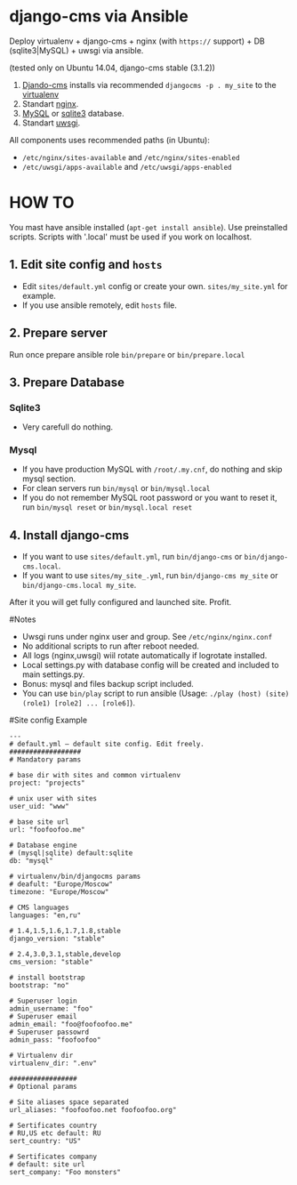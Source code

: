 # django-cms via Ansible
Deploy virtualenv + django-cms + nginx (with `https://` support) + DB (sqlite3|MySQL) + uwsgi via ansible.

(tested only on Ubuntu 14.04, django-cms stable (3.1.2))

1) [Djando-cms](http://www.django-cms.org/) installs via recommended `djangocms -p . my_site` to the [virtualenv](https://virtualenv.pypa.io/en/latest/)
2) Standart [nginx](http://nginx.org).
3) [MySQL](http://www.mysql.com) or [sqlite3](https://www.sqlite.org) database.
4) Standart [uwsgi](http://uwsgi-docs.readthedocs.org/en/latest/).

All components uses recommended paths (in Ubuntu):
* `/etc/nginx/sites-available` and `/etc/nginx/sites-enabled`
* `/etc/uwsgi/apps-available` and `/etc/uwsgi/apps-enabled`

# HOW TO

You mast have ansible installed (`apt-get install ansible`).
Use preinstalled scripts. Scripts with '.local' must be used if you work on localhost.

## 1. Edit site config and `hosts`
* Edit `sites/default.yml` config or create your own. `sites/my_site.yml` for example.
* If you use ansible remotely, edit `hosts` file.

## 2. Prepare server
Run once prepare ansible role `bin/prepare` or `bin/prepare.local`

## 3. Prepare Database
### Sqlite3
* Very carefull do nothing.
### Mysql
* If you have production MySQL with `/root/.my.cnf`, do nothing and skip mysql section.
* For clean servers run `bin/mysql` or `bin/mysql.local`
* If you do not remember MySQL root password or you want to reset it, run `bin/mysql reset` or `bin/mysql.local reset`

## 4. Install django-cms
* If you want to use `sites/default.yml`, run `bin/django-cms` or `bin/django-cms.local`.
* If you want to use `sites/my_site_.yml`, run `bin/django-cms my_site` or `bin/django-cms.local my_site`.

After it you will get fully configured and launched site. Profit.

#Notes
* Uwsgi runs under nginx user and group. See `/etc/nginx/nginx.conf`
* No additional scripts to run after reboot needed.
* All logs (nginx,uwsgi) wiil rotate automatically if logrotate installed.
* Local settings.py with database config will be created and included to main settings.py.
* Bonus: mysql and files backup script included.
* You can use `bin/play` script to run ansible (Usage: `./play (host) (site) (role1) [role2] ... [role6]`).

#Site config Example
```
---
# default.yml — default site config. Edit freely.
##################
# Mandatory params

# base dir with sites and common virtualenv
project: "projects"

# unix user with sites
user_uid: "www"

# base site url
url: "foofoofoo.me"

# Database engine
# (mysql|sqlite) default:sqlite
db: "mysql"

# virtualenv/bin/djangocms params
# deafult: "Europe/Moscow"
timezone: "Europe/Moscow"

# CMS languages
languages: "en,ru"

# 1.4,1.5,1.6,1.7,1.8,stable
django_version: "stable"

# 2.4,3.0,3.1,stable,develop
cms_version: "stable"

# install bootstrap
bootstrap: "no"

# Superuser login
admin_username: "foo"
# Superuser email
admin_email: "foo@foofoofoo.me"
# Superuser passowrd
admin_pass: "foofoofoo"

# Virtualenv dir
virtualenv_dir: ".env"

#################
# Optional params

# Site aliases space separated
url_aliases: "foofoofoo.net foofoofoo.org"

# Sertificates country
# RU,US etc default: RU
sert_country: "US"

# Sertificates company
# default: site url
sert_company: "Foo monsters"
```

